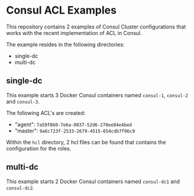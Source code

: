 # Consul ACL Examples

This repository contains 2 examples of Consul Cluster configurations that works with the recent implementation of ACL in Consul.

The example resides in the following directories:

* single-dc
* multi-dc

## single-dc

This example starts 3 Docker Consul containers named `consul-1`, `consul-2` and `consul-3`.

The following ACL's are created:

* "agent": `7a59f860-7e6a-0037-52d6-270ee84e4bed`
* "master": `9a6c723f-2533-2679-4515-654cdb7f96c9`

Within the `hcl` directory, 2 hcl files can be found that contains the configuration for the roles.

## multi-dc

This example starts 2 Docker Consul containers named `consul-dc1` and `consul-dc2`. 